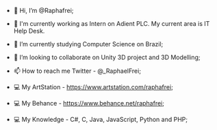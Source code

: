 - 👋 Hi, I’m @Raphafrei;

- 👀 I'm currently working as Intern on Adient PLC. My current area is IT Help Desk.

- 🌱 I’m currently studying Computer Science on Brazil;

- 💞️ I’m looking to collaborate on Unity 3D project and 3D Modelling;

- 📫 How to reach me Twitter - @_RaphaelFrei;

- 💻 My ArtStation - https://www.artstation.com/raphafrei;

- 💻 My Behance - https://www.behance.net/raphafrei;

- 💻 My Knowledge - C#, C, Java, JavaScript, Python and PHP;
